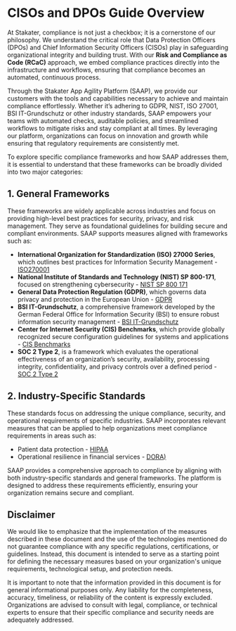 # CISOs and DPOs Guide Overview

At Stakater, compliance is not just a checkbox; it is a cornerstone of our philosophy. We understand the critical role that Data Protection Officers (DPOs) and Chief Information Security Officers (CISOs) play in safeguarding organizational integrity and building trust. With our **Risk and Compliance as Code (RCaC)** approach, we embed compliance practices directly into the infrastructure and workflows, ensuring that compliance becomes an automated, continuous process.

Through the Stakater App Agility Platform (SAAP), we provide our customers with the tools and capabilities necessary to achieve and maintain compliance effortlessly. Whether it’s adhering to GDPR, NIST, ISO 27001, BSI IT-Grundschutz  or other industry standards, SAAP empowers your teams with automated checks, auditable policies, and streamlined workflows to mitigate risks and stay compliant at all times. By leveraging our platform, organizations can focus on innovation and growth while ensuring that regulatory requirements are consistently met.

To explore specific compliance frameworks and how SAAP addresses them, it is essential to understand that these frameworks can be broadly divided into two major categories:

## 1. General Frameworks

These frameworks are widely applicable across industries and focus on providing high-level best practices for security, privacy, and risk management. They serve as foundational guidelines for building secure and compliant environments. SAAP supports measures aligned with frameworks such as:

- **International Organization for Standardization (ISO) 27000 Series**, which outlines best practices for Information Security Management - [ISO270001](iso27k1.md)
- **National Institute of Standards and Technology (NIST) SP 800-171**, focused on strengthening cybersecurity - [NIST SP 800 171](nist-sp-800-171.md)
- **General Data Protection Regulation (GDPR)**, which governs data privacy and protection in the European Union - [GDPR](gdpr-eu.md)
- **BSI IT-Grundschutz**, a comprehensive framework developed by the German Federal Office for Information Security (BSI) to ensure robust information security management - [BSI IT-Grundschutz](bsi-it-grundschutz.md)
- **Center for Internet Security (CIS) Benchmarks**, which provide globally recognized secure configuration guidelines for systems and applications - [CIS Benchmarks](cis.md)
- **SOC 2 Type 2**, is a framework which evaluates the operational effectiveness of an organization’s security, availability, processing integrity, confidentiality, and privacy controls over a defined period - [SOC 2 Type 2](soc2-type2.md)

## 2. Industry-Specific Standards

These standards focus on addressing the unique compliance, security, and operational requirements of specific industries. SAAP incorporates relevant measures that can be applied to help organizations meet compliance requirements in areas such as:

- Patient data protection - [HIPAA](hipaa.md)
- Operational resilience in financial services - [DORA)](dora.md)

SAAP provides a comprehensive approach to compliance by aligning with both industry-specific standards and general frameworks. The platform is designed to address these requirements efficiently, ensuring your organization remains secure and compliant.

## Disclaimer

We would like to emphasize that the implementation of the measures described in these document and the use of the technologies mentioned do not guarantee compliance with any specific regulations, certifications, or guidelines. Instead, this document is intended to serve as a starting point for defining the necessary measures based on your organization's unique requirements, technological setup, and protection needs.

It is important to note that the information provided in this document is for general informational purposes only. Any liability for the completeness, accuracy, timeliness, or reliability of the content is expressly excluded. Organizations are advised to consult with legal, compliance, or technical experts to ensure that their specific compliance and security needs are adequately addressed.
